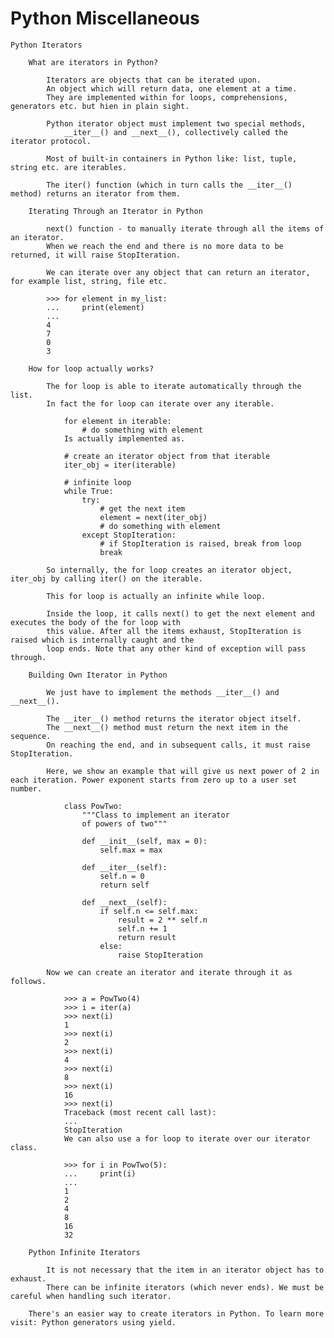 # Python Miscellaneous

    Python Iterators

        What are iterators in Python?

            Iterators are objects that can be iterated upon.
			An object which will return data, one element at a time.
            They are implemented within for loops, comprehensions, generators etc. but hien in plain sight.

            Python iterator object must implement two special methods,
                __iter__() and __next__(), collectively called the iterator protocol.

            Most of built-in containers in Python like: list, tuple, string etc. are iterables.

            The iter() function (which in turn calls the __iter__() method) returns an iterator from them.

        Iterating Through an Iterator in Python

            next() function - to manually iterate through all the items of an iterator.
            When we reach the end and there is no more data to be returned, it will raise StopIteration.

            We can iterate over any object that can return an iterator, for example list, string, file etc.

            >>> for element in my_list:
            ...     print(element)
            ...
            4
            7
            0
            3

        How for loop actually works?

            The for loop is able to iterate automatically through the list.
            In fact the for loop can iterate over any iterable.

                for element in iterable:
                    # do something with element
                Is actually implemented as.

                # create an iterator object from that iterable
                iter_obj = iter(iterable)

                # infinite loop
                while True:
                    try:
                        # get the next item
                        element = next(iter_obj)
                        # do something with element
                    except StopIteration:
                        # if StopIteration is raised, break from loop
                        break

            So internally, the for loop creates an iterator object, iter_obj by calling iter() on the iterable.

            This for loop is actually an infinite while loop.

            Inside the loop, it calls next() to get the next element and executes the body of the for loop with
            this value. After all the items exhaust, StopIteration is raised which is internally caught and the
            loop ends. Note that any other kind of exception will pass through.

        Building Own Iterator in Python

            We just have to implement the methods __iter__() and __next__().

            The __iter__() method returns the iterator object itself.
            The __next__() method must return the next item in the sequence.
            On reaching the end, and in subsequent calls, it must raise StopIteration.

            Here, we show an example that will give us next power of 2 in each iteration. Power exponent starts from zero up to a user set number.

                class PowTwo:
                    """Class to implement an iterator
                    of powers of two"""

                    def __init__(self, max = 0):
                        self.max = max

                    def __iter__(self):
                        self.n = 0
                        return self

                    def __next__(self):
                        if self.n <= self.max:
                            result = 2 ** self.n
                            self.n += 1
                            return result
                        else:
                            raise StopIteration

            Now we can create an iterator and iterate through it as follows.

                >>> a = PowTwo(4)
                >>> i = iter(a)
                >>> next(i)
                1
                >>> next(i)
                2
                >>> next(i)
                4
                >>> next(i)
                8
                >>> next(i)
                16
                >>> next(i)
                Traceback (most recent call last):
                ...
                StopIteration
                We can also use a for loop to iterate over our iterator class.

                >>> for i in PowTwo(5):
                ...     print(i)
                ...
                1
                2
                4
                8
                16
                32

        Python Infinite Iterators

            It is not necessary that the item in an iterator object has to exhaust. 
			There can be infinite iterators (which never ends). We must be careful when handling such iterator.

        There's an easier way to create iterators in Python. To learn more visit: Python generators using yield.